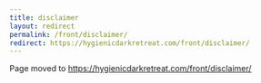 ```yaml
---
title: disclaimer
layout: redirect
permalink: /front/disclaimer/
redirect: https://hygienicdarkretreat.com/front/disclaimer/
---
```


Page moved to <https://hygienicdarkretreat.com/front/disclaimer/>

